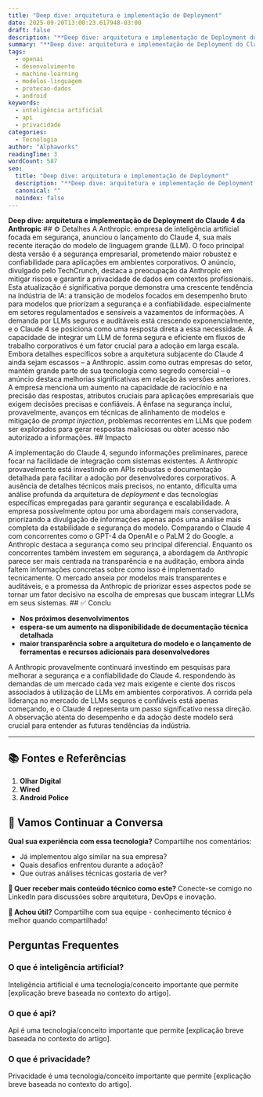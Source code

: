 ```yaml
---
title: "Deep dive: arquitetura e implementação de Deployment"
date: 2025-09-20T13:00:23.617948-03:00
draft: false
description: "**Deep dive: arquitetura e implementação de Deployment do Claude 4 da Anthropic**  ⚙️ Detalhes A Anthropic. empresa de inteligência artificial focada em segu..."
summary: "**Deep dive: arquitetura e implementação de Deployment do Claude 4 da Anthropic**  ⚙️ Detalhes A Anthropic. empresa de inteligência artificial focada em segu..."
tags:
  - openai
  - desenvolvimento
  - machine-learning
  - modelos-linguagem
  - protecao-dados
  - android
keywords:
  - inteligência artificial
  - api
  - privacidade
categories:
  - Tecnologia
author: "Alphaworks"
readingTime: 3
wordCount: 587
seo:
  title: "Deep dive: arquitetura e implementação de Deployment"
  description: "**Deep dive: arquitetura e implementação de Deployment do Claude 4 da Anthropic**  ⚙️ Detalhes A Anthropic. empresa de inteligência artificial focada em segu..."
  canonical: ""
  noindex: false
---
```


**Deep dive: arquitetura e implementação de Deployment do Claude 4 da Anthropic** ## ⚙️ Detalhes A Anthropic. empresa de inteligência artificial focada em segurança, anunciou o lançamento do Claude 4, sua mais recente iteração do modelo de linguagem grande (LLM). O foco principal desta versão é a segurança empresarial, prometendo maior robustez e confiabilidade para aplicações em ambientes corporativos. O anúncio, divulgado pelo TechCrunch, destaca a preocupação da Anthropic em mitigar riscos e garantir a privacidade de dados em contextos profissionais. Esta atualização é significativa porque demonstra uma crescente tendência na indústria de IA: a transição de modelos focados em desempenho bruto para modelos que priorizam a segurança e a confiabilidade. especialmente em setores regulamentados e sensíveis a vazamentos de informações. A demanda por LLMs seguros e auditáveis está crescendo exponencialmente, e o Claude 4 se posiciona como uma resposta direta a essa necessidade. A capacidade de integrar um LLM de forma segura e eficiente em fluxos de trabalho corporativos é um fator crucial para a adoção em larga escala. Embora detalhes específicos sobre a arquitetura subjacente do Claude 4 ainda sejam escassos – a Anthropic. assim como outras empresas do setor, mantém grande parte de sua tecnologia como segredo comercial – o anúncio destaca melhorias significativas em relação às versões anteriores. A empresa menciona um aumento na capacidade de raciocínio e na precisão das respostas, atributos cruciais para aplicações empresariais que exigem decisões precisas e confiáveis. A ênfase na segurança inclui, provavelmente, avanços em técnicas de alinhamento de modelos e mitigação de *prompt injection*, problemas recorrentes em LLMs que podem ser explorados para gerar respostas maliciosas ou obter acesso não autorizado a informações. ## Impacto

A implementação do Claude 4, segundo informações preliminares, parece focar na facilidade de integração com sistemas existentes. A Anthropic provavelmente está investindo em APIs robustas e documentação detalhada para facilitar a adoção por desenvolvedores corporativos. A ausência de detalhes técnicos mais precisos, no entanto, dificulta uma análise profunda da arquitetura de *deployment* e das tecnologias específicas empregadas para garantir segurança e escalabilidade. A empresa possivelmente optou por uma abordagem mais conservadora, priorizando a divulgação de informações apenas após uma análise mais completa da estabilidade e segurança do modelo. Comparando o Claude 4 com concorrentes como o GPT-4 da OpenAI e o PaLM 2 do Google. a Anthropic destaca a segurança como seu principal diferencial. Enquanto os concorrentes também investem em segurança, a abordagem da Anthropic parece ser mais centrada na transparência e na auditação, embora ainda faltem informações concretas sobre como isso é implementado tecnicamente. O mercado anseia por modelos mais transparentes e auditáveis, e a promessa da Anthropic de priorizar esses aspectos pode se tornar um fator decisivo na escolha de empresas que buscam integrar LLMs em seus sistemas. ## ✅ Conclu

- **Nos próximos desenvolvimentos**
- **espera-se um aumento na disponibilidade de documentação técnica detalhada**
- **maior transparência sobre a arquitetura do modelo e o lançamento de ferramentas e recursos adicionais para desenvolvedores**

 A Anthropic provavelmente continuará investindo em pesquisas para melhorar a segurança e a confiabilidade do Claude 4. respondendo às demandas de um mercado cada vez mais exigente e ciente dos riscos associados à utilização de LLMs em ambientes corporativos. A corrida pela liderança no mercado de LLMs seguros e confiáveis está apenas começando, e o Claude 4 representa um passo significativo nessa direção. A observação atenta do desempenho e da adoção deste modelo será crucial para entender as futuras tendências da indústria.

---

## 📚 Fontes e Referências

1. **Olhar Digital**
2. **Wired**
3. **Android Police**

## 💬 Vamos Continuar a Conversa

**Qual sua experiência com essa tecnologia?** Compartilhe nos comentários:
- Já implementou algo similar na sua empresa?
- Quais desafios enfrentou durante a adoção?
- Que outras análises técnicas gostaria de ver?

**📧 Quer receber mais conteúdo técnico como este?** 
Conecte-se comigo no LinkedIn para discussões sobre arquitetura, DevOps e inovação.

**🔄 Achou útil?** Compartilhe com sua equipe - conhecimento técnico é melhor quando compartilhado!


## Perguntas Frequentes

### O que é inteligência artificial?

Inteligência artificial é uma tecnologia/conceito importante que permite [explicação breve baseada no contexto do artigo].

### O que é api?

Api é uma tecnologia/conceito importante que permite [explicação breve baseada no contexto do artigo].

### O que é privacidade?

Privacidade é uma tecnologia/conceito importante que permite [explicação breve baseada no contexto do artigo].

